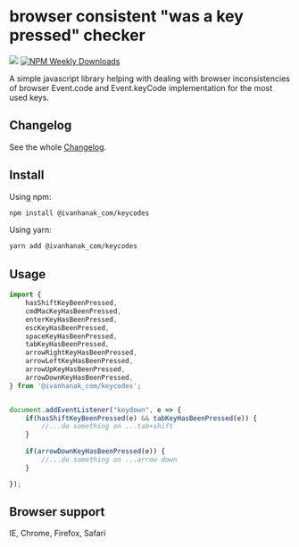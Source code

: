 # browser consistent "was a key pressed" checker

[![](https://flat.badgen.net/npm/v/@ivanhanak_com/keycodes?icon=npm)](https://www.npmjs.com/package/@ivanhanak_com/keycodes)
[![NPM Weekly Downloads](https://badgen.net/npm/dw/@ivanhanak_com/keycodes)](https://www.npmjs.com/package/@ivanhanak_com/keycodes)

A simple javascript library helping with dealing with browser inconsistencies of browser Event.code and Event.keyCode implementation for the most used keys. 

## Changelog

See the whole [Changelog](/CHANGELOG.md).

## Install

Using npm:

```sh
npm install @ivanhanak_com/keycodes
```

Using yarn:

```sh
yarn add @ivanhanak_com/keycodes
```

## Usage
```javascript
import {
    hasShiftKeyBeenPressed,
    cmdMacKeyHasBeenPressed,
    enterKeyHasBeenPressed,
    escKeyHasBeenPressed,
    spaceKeyHasBeenPressed,
    tabKeyHasBeenPressed,
    arrowRightKeyHasBeenPressed,
    arrowLeftKeyHasBeenPressed,
    arrowUpKeyHasBeenPressed,
    arrowDownKeyHasBeenPressed,
} from '@ivanhanak_com/keycodes';


document.addEventListener("keydown", e => {
    if(hasShiftKeyBeenPressed(e) && tabKeyHasBeenPressed(e)) {
        //...do something on ...tab+shift
    }
    
    if(arrowDownKeyHasBeenPressed(e)) {
        //...do something on ...arrow down
    }

});
```

## Browser support
IE, Chrome, Firefox, Safari